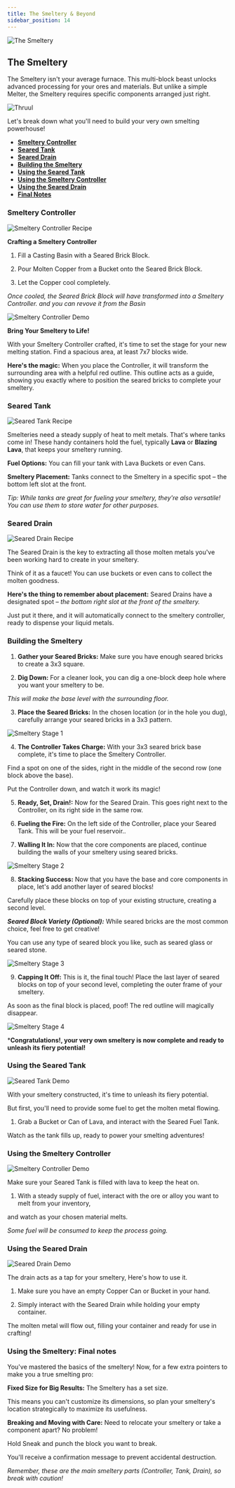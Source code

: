 ```yaml
---
title: The Smeltery & Beyond
sidebar_position: 14
---
```


![The Smeltery](../../_assets/images/tinkers-smeltery.png)

## The Smeltery

The Smeltery isn't your average furnace. This multi-block beast unlocks advanced processing for your ores and materials. But unlike a simple Melter, the Smeltery requires specific components arranged just right. 

![Thruul](../../_assets/images/tinkers-thruul-2.png)

Let's break down what you'll need to build your very own smelting powerhouse!

- [**Smeltery Controller**](#smeltery-controller)
- [**Seared Tank**](#seared-tank)
- [**Seared Drain**](#seared-drain)
- [**Building the Smeltery**](#building-the-smeltery)
- [**Using the Seared Tank**](#using-the-seared-tank)
- [**Using the Smeltery Controller**](#using-the-smeltery-controller)
- [**Using the Seared Drain**](#using-the-seared-drain)
- [**Final Notes**](#using-the-smeltery-final-notes)

### Smeltery Controller

![Smeltery Controller Recipe](../../_assets/images/tinkers-smeltery_controller_recipe.png)

**Crafting a Smeltery Controller**

1. Fill a Casting Basin with a Seared Brick Block.

2. Pour Molten Copper from a Bucket onto the Seared Brick Block.  

3. Let the Copper cool completely.  

*Once cooled, the Seared Brick Block will have transformed into a Smeltery Controller. and you can revove it from the Basin*

![Smeltery Controller Demo](../../_assets/images/tinkers-smeltery_controller_demo.png)

**Bring Your Smeltery to Life!**

With your Smeltery Controller crafted, it's time to set the stage for your new melting station. Find a spacious area, at least 7x7 blocks wide.

**Here's the magic:** When you place the Controller, it will transform the surrounding area with a helpful red outline. This outline acts as a guide, showing you exactly where to position the seared bricks to complete your smeltery.

### Seared Tank

![Seared Tank Recipe](../../_assets/images/tinkers-seared_tank_recipe.png)

Smelteries need a steady supply of heat to melt metals. That's where tanks come in! These handy containers hold the fuel, typically **Lava** or **Blazing Lava**, that keeps your smeltery running.

**Fuel Options:** You can fill your tank with Lava Buckets or even Cans.

**Smeltery Placement:** Tanks connect to the Smeltery in a specific spot – the bottom left slot at the front.

*Tip: While tanks are great for fueling your smeltery, they're also versatile! You can use them to store water for other purposes.*

### Seared Drain

![Seared Drain Recipe](../../_assets/images/tinkers-seared_Drain_recipe.png)

The Seared Drain is the key to extracting all those molten metals you've been working hard to create in your smeltery.

Think of it as a faucet!  You can use buckets or even cans to collect the molten goodness.

**Here's the thing to remember about placement:** Seared Drains have a designated spot – *the bottom right slot at the front of the smeltery.* 

Just put it there, and it will automatically connect to the smeltery controller, ready to dispense your liquid metals.

### Building the Smeltery

1. **Gather your Seared Bricks:** Make sure you have enough seared bricks to create a 3x3 square.

2. **Dig Down:** For a cleaner look, you can dig a one-block deep hole where you want your smeltery to be.

*This will make the base level with the surrounding floor.*

3. **Place the Seared Bricks:** In the chosen location (or in the hole you dug), carefully arrange your seared bricks in a 3x3 pattern.

![Smeltery Stage 1](../../_assets/images/tinkers-smeltery_stage_1.png)

4. **The Controller Takes Charge:** With your 3x3 seared brick base complete, it's time to place the Smeltery Controller. 

Find a spot on one of the sides, right in the middle of the second row (one block above the base). 

Put the Controller down, and watch it work its magic!

5. **Ready, Set, Drain!:** Now for the Seared Drain. This goes right next to the Controller, on its right side in the same row.

6. **Fueling the Fire:** On the left side of the Controller, place your Seared Tank. This will be your fuel reservoir..

7. **Walling It In:** Now that the core components are placed, continue building the walls of your smeltery using seared bricks. 

![Smeltery Stage 2](../../_assets/images/tinkers-smeltery_stage_2.png)

8. **Stacking Success:** Now that you have the base and core components in place, let's add another layer of seared blocks! 

Carefully place these blocks on top of your existing structure, creating a second level.

***Seared Block Variety (Optional):*** While seared bricks are the most common choice, feel free to get creative! 

You can use any type of seared block you like, such as seared glass or seared stone.

![Smeltery Stage 3](../../_assets/images/tinkers-smeltery_stage_3.png)

9. **Capping It Off:** This is it, the final touch! Place the last layer of seared blocks on top of your second level, completing the outer frame of your smeltery.

As soon as the final block is placed, poof!  The red outline will magically disappear. 

![Smeltery Stage 4](../../_assets/images/tinkers-smeltery_stage_4.png)

***Congratulations!, your very own smeltery is now complete and ready to unleash its fiery potential!**

### Using the Seared Tank

![Seared Tank Demo](../../_assets/images/tinkers-seared_tank_demo.png)

With your smeltery constructed, it's time to unleash its fiery potential. 

But first, you'll need to provide some fuel to get the molten metal flowing.

1. Grab a Bucket or Can of Lava, and interact with the Seared Fuel Tank. 

Watch as the tank fills up, ready to power your smelting adventures!

### Using the Smeltery Controller

![Smeltery Controller Demo](../../_assets/images/tinkers-smeltery_controller_demo2.png)

Make sure your Seared Tank is filled with lava to keep the heat on.

1. With a steady supply of fuel, interact with the ore or alloy you want to melt from your inventory, 

and watch as your chosen material melts. 

*Some fuel will be consumed to keep the process going.*

### Using the Seared Drain

![Seared Drain Demo](../../_assets/images/tinkers-seared_drain_demo.png)

The drain acts as a tap for your smeltery, Here's how to use it.

1. Make sure you have an empty Copper Can or Bucket in your hand.

2. Simply interact with the Seared Drain while holding your empty container. 

The molten metal will flow out, filling your container and ready for use in crafting!

### Using the Smeltery: Final notes

You've mastered the basics of the smeltery! Now, for a few extra pointers to make you a true smelting pro:

**Fixed Size for Big Results:** The Smeltery has a set size. 

This means you can't customize its dimensions, so plan your smeltery's location strategically to maximize its usefulness.

**Breaking and Moving with Care:**  Need to relocate your smeltery or take a component apart? No problem!

Hold Sneak and punch the block you want to break. 

You'll receive a confirmation message to prevent accidental destruction. 

*Remember, these are the main smeltery parts (Controller, Tank, Drain), so break with caution!*